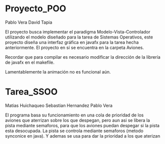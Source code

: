 # Proyecto_POO

Pablo Vera
David Tapia

El proyecto busca implementar el paradigma Modelo-Vista-Controlador utilizando el modelo diseñado para la tarea de Sistemas Operativos,
este proyecto diseña una interfaz gráfica en javafx para la tarea hecha anteriormente. El proyecto en sí se encuentra en la carpeta
Aviones.

Recordar que para compilar es necesario modificar la dirección de la librería de javafx en el makefile.

Lamentablemente la animación no es funcional aún.

# Tarea_SSOO

Matias Huichaqueo Sebastian Hernandez Pablo Vera

El programa basa su funcionamiento en una cola de prioridad de los aviones que aterrizan sobre los que despegan, pero aun asi se libera la pista mediante semaforos, para que los aviones puedan despegar si la pista esta desocupada. La pista se controla mediante semaforos (metodo synconice en java). Y ademas se usa para dar la prioridad a los que aterizan